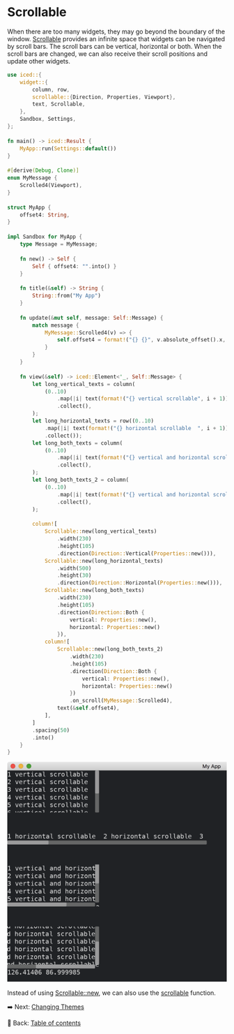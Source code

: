 # Scrollable

When there are too many widgets, they may go beyond the boundary of the window.
[Scrollable](https://docs.rs/iced/latest/iced/widget/scrollable/struct.Scrollable.html) provides an infinite space that widgets can be navigated by scroll bars.
The scroll bars can be vertical, horizontal or both.
When the scroll bars are changed, we can also receive their scroll positions and update other widgets.

```rust
use iced::{
    widget::{
        column, row,
        scrollable::{Direction, Properties, Viewport},
        text, Scrollable,
    },
    Sandbox, Settings,
};

fn main() -> iced::Result {
    MyApp::run(Settings::default())
}

#[derive(Debug, Clone)]
enum MyMessage {
    Scrolled4(Viewport),
}

struct MyApp {
    offset4: String,
}

impl Sandbox for MyApp {
    type Message = MyMessage;

    fn new() -> Self {
        Self { offset4: "".into() }
    }

    fn title(&self) -> String {
        String::from("My App")
    }

    fn update(&mut self, message: Self::Message) {
        match message {
            MyMessage::Scrolled4(v) => {
                self.offset4 = format!("{} {}", v.absolute_offset().x, v.absolute_offset().y)
            }
        }
    }

    fn view(&self) -> iced::Element<'_, Self::Message> {
        let long_vertical_texts = column(
            (0..10)
                .map(|i| text(format!("{} vertical scrollable", i + 1)).into())
                .collect(),
        );
        let long_horizontal_texts = row((0..10)
            .map(|i| text(format!("{} horizontal scrollable  ", i + 1)).into())
            .collect());
        let long_both_texts = column(
            (0..10)
                .map(|i| text(format!("{} vertical and horizontal scrollable", i + 1)).into())
                .collect(),
        );
        let long_both_texts_2 = column(
            (0..10)
                .map(|i| text(format!("{} vertical and horizontal scrollable", i + 1)).into())
                .collect(),
        );

        column![
            Scrollable::new(long_vertical_texts)
                .width(230)
                .height(105)
                .direction(Direction::Vertical(Properties::new())),
            Scrollable::new(long_horizontal_texts)
                .width(500)
                .height(30)
                .direction(Direction::Horizontal(Properties::new())),
            Scrollable::new(long_both_texts)
                .width(230)
                .height(105)
                .direction(Direction::Both {
                    vertical: Properties::new(),
                    horizontal: Properties::new()
                }),
            column![
                Scrollable::new(long_both_texts_2)
                    .width(230)
                    .height(105)
                    .direction(Direction::Both {
                        vertical: Properties::new(),
                        horizontal: Properties::new()
                    })
                    .on_scroll(MyMessage::Scrolled4),
                text(&self.offset4),
            ],
        ]
        .spacing(50)
        .into()
    }
}
```

![Scrollable](./pic/scrollable.png)

Instead of using [Scrollable::new](https://docs.rs/iced/latest/iced/widget/scrollable/struct.Scrollable.html#method.new), we can also use the [scrollable](https://docs.rs/iced/latest/iced/widget/fn.scrollable.html) function.

:arrow_right:  Next: [Changing Themes](./changing_themes.md)

:blue_book: Back: [Table of contents](./../README.md)
